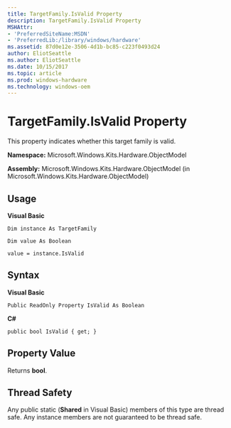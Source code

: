 ```yaml
---
title: TargetFamily.IsValid Property
description: TargetFamily.IsValid Property
MSHAttr:
- 'PreferredSiteName:MSDN'
- 'PreferredLib:/library/windows/hardware'
ms.assetid: 87d0e12e-3506-4d1b-bc85-c223f0493d24
author: EliotSeattle
ms.author: EliotSeattle
ms.date: 10/15/2017
ms.topic: article
ms.prod: windows-hardware
ms.technology: windows-oem
---
```


# TargetFamily.IsValid Property


This property indicates whether this target family is valid.

**Namespace:** Microsoft.Windows.Kits.Hardware.ObjectModel

**Assembly:** Microsoft.Windows.Kits.Hardware.ObjectModel (in Microsoft.Windows.Kits.Hardware.ObjectModel)

## <span id="Usage"></span><span id="usage"></span><span id="USAGE"></span>Usage


**Visual Basic**

`Dim instance As TargetFamily`

`Dim value As Boolean`

`value = instance.IsValid`

## <span id="Syntax"></span><span id="syntax"></span><span id="SYNTAX"></span>Syntax


**Visual Basic**

`Public ReadOnly Property IsValid As Boolean`

**C#**

`public bool IsValid { get; }`

## <span id="Property_Value"></span><span id="property_value"></span><span id="PROPERTY_VALUE"></span>Property Value


Returns **bool**.

## <span id="Thread_Safety"></span><span id="thread_safety"></span><span id="THREAD_SAFETY"></span>Thread Safety


Any public static (**Shared** in Visual Basic) members of this type are thread safe. Any instance members are not guaranteed to be thread safe.

 

 






